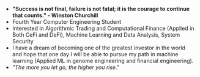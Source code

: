 - **"Success is not final, failure is not fatal; it is the courage to continue that counts." - Winston Churchill**
- Fourth Year Computer Engineering Student
- Interested in Algorithmic Trading and Computational Finance (Applied in Both CeFi and DeFi), Machine Learning and Data Analysis, System Security
- I have a dream of becoming one of the greatest investor in the world and hope that one day I will be able to pursue my path in machine learning (Applied ML in genome engineering and financial engineering).
- *"The more you let go, the higher you rise."*

<!--
**AlienX77-cmd/AlienX77-cmd** is a ✨ _special_ ✨ repository because its `README.md` (this file) appears on your GitHub profile.

Here are some ideas to get you started:

- 🔭 I’m currently working on ...
- 🌱 I’m currently learning ...
- 👯 I’m looking to collaborate on ...
- 🤔 I’m looking for help with ...
- 💬 Ask me about ...
- 📫 How to reach me: ...
- 😄 Pronouns: ...
- ⚡ Fun fact: ...
-->
